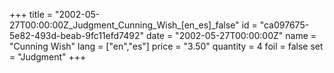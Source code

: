 +++
title = "2002-05-27T00:00:00Z_Judgment_Cunning_Wish_[en_es]_false"
id = "ca097675-5e82-493d-beab-9fc11efd7492"
date = "2002-05-27T00:00:00Z"
name = "Cunning Wish"
lang = ["en","es"]
price = "3.50"
quantity = 4
foil = false
set = "Judgment"
+++

